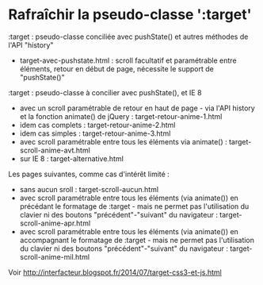 Rafraîchir la pseudo-classe ':target'
=============

:target : pseudo-classe conciliée avec pushState() et autres méthodes de l'API "history"

* target-avec-pushstate.html : scroll facultatif et paramétrable entre éléments, retour en début de page, nécessite le support de "pushState()"

:target : pseudo-classe à concilier avec pushState(), et IE 8

* avec un scroll paramétrable de retour en haut de page - via l'API history et la fonction animate() de jQuery : target-retour-anime-1.html
* idem cas complets : target-retour-anime-2.html
* idem cas simples : target-retour-anime-3.html
* avec scroll paramétrable entre tous les éléments via animate() : target-scroll-anime-avt.html
* sur IE 8 : target-alternative.html

Les pages suivantes, comme cas d'intérêt limité :

* sans aucun sroll : target-scroll-aucun.html
* avec scroll paramétrable entre tous les éléments (via animate()) en précédant le formatage de :target - mais ne permet pas l'utilisation du clavier ni des boutons "précédent"-"suivant" du navigateur : target-scroll-anime-apr.html
* avec scroll paramétrable entre tous les éléments (via animate()) en accompagnant le formatage de :target - mais ne permet pas l'utilisation du clavier ni des boutons "précédent"-"suivant" du navigateur : target-scroll-anime-mil.html


Voir  http://interfacteur.blogspot.fr/2014/07/target-css3-et-js.html
